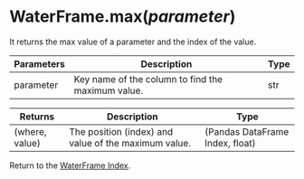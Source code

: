 # WaterFrame.max(*parameter*)

It returns the max value of a parameter and the index of the value.

Parameters | Description | Type
--- | --- | ---
parameter | Key name of the column to find the maximum value. | str

Returns | Description | Type
--- | --- | ---
(where, value) | The position (index) and value of the maximum value. | (Pandas DataFrame Index, float)

Return to the [WaterFrame Index](index_waterframe.md).
